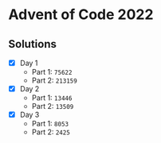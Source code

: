 # Advent of Code 2022

## Solutions
 - [x] Day 1
   - Part 1: `75622`
   - Part 2: `213159`
 - [x] Day 2
   - Part 1: `13446`
   - Part 2: `13509`
 - [x] Day 3
   - Part 1: `8053`
   - Part 2: `2425`